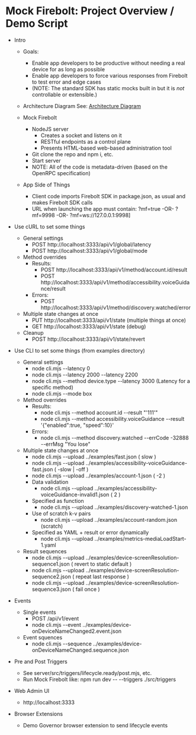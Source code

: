 Mock Firebolt: Project Overview / Demo Script
=============================================

- Intro
  - Goals:
    - Enable app developers to be productive without needing a real device for as long as possible
    - Enable app developers to force various responses from Firebolt to test error and edge cases
    - (NOTE: The standard SDK has static mocks built in but it is *not* controllable or extensible.)
 
  - Architecture Diagram
    See: [Architecture Diagram](./images/MockFireboltArchitecture.png)
    
  - Mock Firebolt
    - NodeJS server
      - Creates a socket and listens on it
      - RESTful endpoints as a control plane
      - Presents HTML-based web-based administration tool
    - Git clone the repo and npm i, etc.
    - Start server
    - NOTE: All of the code is metadata-driven (based on the OpenRPC specification)

  - App Side of Things
    - Client code imports Firebolt SDK in package.json, as usual and makes Firebolt SDK calls
    - URL when launching the app must contain:
      ?mf=true   -OR-   ?mf=9998   -OR-   ?mf=ws://127.0.0.1:9998]

- Use cURL to set some things
  - General settings
    - POST http://localhost:3333/api/v1/global/latency
    - POST http://localhost:3333/api/v1/global/mode
  - Method overrides
    - Results:
      - POST http://localhost:3333/api/v1/method/account.id/result
      - POST http://localhost:3333/api/v1/method/accessibility.voiceGuidance/result
    - Errors:
      - POST http://localhost:3333/api/v1/method/discovery.watched/error
  - Multiple state changes at once
    - PUT  http://localhost:3333/api/v1/state (multiple things at once)
    - GET  http://localhost:3333/api/v1/state (debug)
  - Cleanup
    - POST http://localhost:3333/api/v1/state/revert

- Use CLI to set some things (from examples directory)
  - General settings
    - node cli.mjs --latency 0
    - node cli.mjs --latency 2000 --latency 2200
    - node cli.mjs --method device.type --latency 3000  (Latency for a specific method)
    - node cli.mjs --mode box
  - Method overrides
    - Results:
      - node cli.mjs --method account.id --result "'111'"
      - node cli.mjs --method accessibility.voiceGuidance --result '{"enabled":true, "speed":10}'
    - Errors:
      - node cli.mjs --method discovery.watched --errCode -32888 --errMsg "You lose"
  - Multiple state changes at once
    - node cli.mjs --upload ../examples/fast.json    ( slow )
    - node cli.mjs --upload ../examples/accessibility-voiceGuidance-fast.json   ( -slow | -off )
    - node cli.mjs --upload ../examples/account-1.json   ( -2 )
    - Data validation
      - node cli.mjs --upload ../examples/accessibility-voiceGuidance-invalid1.json    ( 2 )
    - Specified as function
      - node cli.mjs --upload ../examples/discovery-watched-1.json
    - Use of scratch k-v pairs
      - node cli.mjs --upload ../examples/account-random.json (scratch)
    - Specified as YAML + result or error dynamically
      - node cli.mjs --upload ../examples/metrics-mediaLoadStart-1.yaml
  - Result sequences
      - node cli.mjs --upload ../examples/device-screenResolution-sequence1.json    ( revert to static default )
      - node cli.mjs --upload ../examples/device-screenResolution-sequence2.json    ( repeat last response )
      - node cli.mjs --upload ../examples/device-screenResolution-sequence3.json    ( fail once )

- Events
  - Single events
    - POST /api/v1/event
    - node cli.mjs --event ../examples/device-onDeviceNameChanged2.event.json
  - Event squences
    - node cli.mjs --sequence ../examples/device-onDeviceNameChanged.sequence.json

- Pre and Post Triggers
  - See server/src/triggers/lifecycle.ready/post.mjs, etc.
  - Run Mock Firebolt like: npm run dev -- --triggers ./src/triggers

- Web Admin UI
  - http://localhost:3333
 
- Browser Extensions
  - Demo Governor browser extension to send lifecycle events
